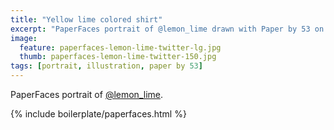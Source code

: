 ```yaml
---
title: "Yellow lime colored shirt"
excerpt: "PaperFaces portrait of @lemon_lime drawn with Paper by 53 on an iPad."
image: 
  feature: paperfaces-lemon-lime-twitter-lg.jpg
  thumb: paperfaces-lemon-lime-twitter-150.jpg
tags: [portrait, illustration, paper by 53]
---
```


PaperFaces portrait of [@lemon_lime](http://twitter.com/lemon_lime).

{% include boilerplate/paperfaces.html %}